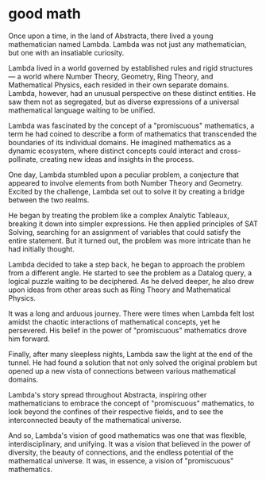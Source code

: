 # good math
Once upon a time, in the land of Abstracta, there lived a young mathematician named Lambda. Lambda was not just any mathematician, but one with an insatiable curiosity.

Lambda lived in a world governed by established rules and rigid structures — a world where Number Theory, Geometry, Ring Theory, and Mathematical Physics, each resided in their own separate domains. Lambda, however, had an unusual perspective on these distinct entities. He saw them not as segregated, but as diverse expressions of a universal mathematical language waiting to be unified.

Lambda was fascinated by the concept of a "promiscuous" mathematics, a term he had coined to describe a form of mathematics that transcended the boundaries of its individual domains. He imagined mathematics as a dynamic ecosystem, where distinct concepts could interact and cross-pollinate, creating new ideas and insights in the process.

One day, Lambda stumbled upon a peculiar problem, a conjecture that appeared to involve elements from both Number Theory and Geometry. Excited by the challenge, Lambda set out to solve it by creating a bridge between the two realms.

He began by treating the problem like a complex Analytic Tableaux, breaking it down into simpler expressions. He then applied principles of SAT Solving, searching for an assignment of variables that could satisfy the entire statement. But it turned out, the problem was more intricate than he had initially thought.

Lambda decided to take a step back, he began to approach the problem from a different angle. He started to see the problem as a Datalog query, a logical puzzle waiting to be deciphered. As he delved deeper, he also drew upon ideas from other areas such as Ring Theory and Mathematical Physics.

It was a long and arduous journey. There were times when Lambda felt lost amidst the chaotic interactions of mathematical concepts, yet he persevered. His belief in the power of "promiscuous" mathematics drove him forward.

Finally, after many sleepless nights, Lambda saw the light at the end of the tunnel. He had found a solution that not only solved the original problem but opened up a new vista of connections between various mathematical domains.

Lambda's story spread throughout Abstracta, inspiring other mathematicians to embrace the concept of "promiscuous" mathematics, to look beyond the confines of their respective fields, and to see the interconnected beauty of the mathematical universe.

And so, Lambda's vision of good mathematics was one that was flexible, interdisciplinary, and unifying. It was a vision that believed in the power of diversity, the beauty of connections, and the endless potential of the mathematical universe. It was, in essence, a vision of "promiscuous" mathematics.

